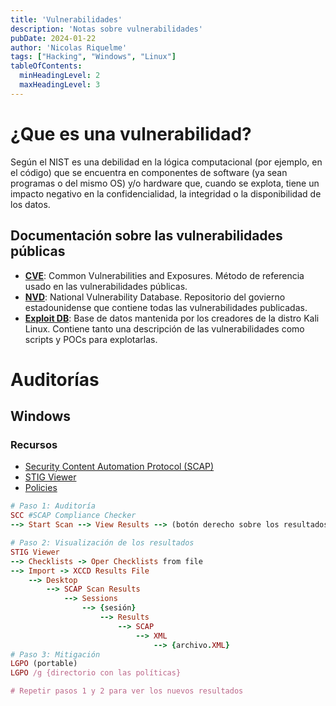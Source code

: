 ```yaml
---
title: 'Vulnerabilidades'
description: 'Notas sobre vulnerabilidades'
pubDate: 2024-01-22
author: 'Nicolas Riquelme'
tags: ["Hacking", "Windows", "Linux"]
tableOfContents:
  minHeadingLevel: 2
  maxHeadingLevel: 3
---
```

# ¿Que es una vulnerabilidad?
Según el NIST es una debilidad en la lógica computacional (por ejemplo, en el código) que se encuentra en componentes de software (ya sean programas o del mismo OS) y/o hardware que, cuando se explota, tiene un impacto negativo en la confidencialidad, la integridad o la disponibilidad de los datos.

## Documentación sobre las vulnerabilidades públicas
+ **[CVE](https://www.cve.org)**: Common Vulnerabilities and Exposures. Método de referencia usado en las vulnerabilidades públicas.
+ **[NVD](https://nvd.nist.gov)**: National Vulnerability Database. Repositorio del govierno estadounidense que contiene todas las vulnerabilidades publicadas.
+ **[Exploit DB](https://www.exploit-db.com)**: Base de datos mantenida por los creadores de la distro Kali Linux. Contiene tanto una descripción de las vulnerabilidades como scripts y POCs para explotarlas.

# Auditorías
## Windows
### Recursos
+ [Security Content Automation Protocol (SCAP)](https://public.cyber.mil/stigs/scap)
+ [STIG Viewer](https://public.cyber.mil/stigs/srg-stig-tools/)
+ [Policies](https://public.cyber.mil/stigs/gpo/)

```ruby
# Paso 1: Auditoría
SCC #SCAP Compliance Checker
-->	Start Scan --> View Results --> (botón derecho sobre los resultados) Open Summary Viewer...

# Paso 2: Visualización de los resultados
STIG Viewer
--> Checklists -> Oper Checklists from file
--> Import -> XCCD Results File
	--> Desktop
		--> SCAP Scan Results
			--> Sessions
				--> {sesión}
					--> Results
						--> SCAP
							--> XML
								--> {archivo.XML}
# Paso 3: Mitigación
LGPO (portable)
LGPO /g {directorio con las políticas}

# Repetir pasos 1 y 2 para ver los nuevos resultados

```

